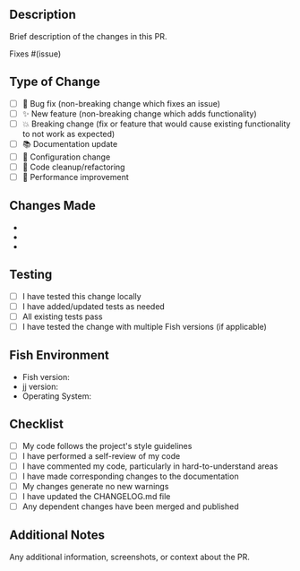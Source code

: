 ## Description

Brief description of the changes in this PR.

Fixes #(issue)

## Type of Change

- [ ] 🐛 Bug fix (non-breaking change which fixes an issue)
- [ ] ✨ New feature (non-breaking change which adds functionality)
- [ ] 💥 Breaking change (fix or feature that would cause existing functionality to not work as expected)
- [ ] 📚 Documentation update
- [ ] 🔧 Configuration change
- [ ] 🧹 Code cleanup/refactoring
- [ ] 🚀 Performance improvement

## Changes Made

- 
- 
- 

## Testing

- [ ] I have tested this change locally
- [ ] I have added/updated tests as needed
- [ ] All existing tests pass
- [ ] I have tested the change with multiple Fish versions (if applicable)

## Fish Environment

- Fish version: 
- jj version: 
- Operating System: 

## Checklist

- [ ] My code follows the project's style guidelines
- [ ] I have performed a self-review of my code
- [ ] I have commented my code, particularly in hard-to-understand areas
- [ ] I have made corresponding changes to the documentation
- [ ] My changes generate no new warnings
- [ ] I have updated the CHANGELOG.md file
- [ ] Any dependent changes have been merged and published

## Additional Notes

Any additional information, screenshots, or context about the PR.
